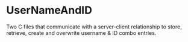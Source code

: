 # UserNameAndID
Two C files that communicate with a server-client relationship to store, retrieve, create and overwrite username &amp; ID combo entries.  
